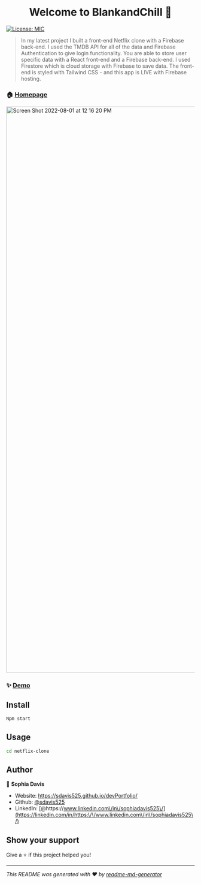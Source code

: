 <h1 align="center">Welcome to BlankandChill 👋</h1>
<p>
  <a href="#" target="_blank">
    <img alt="License: MIC" src="https://img.shields.io/badge/License-MIC-yellow.svg" />
  </a>
</p>

> In my latest project I built a front-end Netflix clone with a Firebase back-end. I used the TMDB API for all of the data and Firebase Authentication to give login functionality. You are able to store user specific data with a React front-end and a Firebase back-end. I used Firestore which is cloud storage with Firebase to save data. The front-end is styled with Tailwind CSS - and this app is LIVE with Firebase hosting.

### 🏠 [Homepage](https://netflix-clone-5fe85.web.app/)



<img width="1512" alt="Screen Shot 2022-08-01 at 12 16 20 PM" src="https://user-images.githubusercontent.com/98237529/182200152-aeb9959d-ed44-43ae-9923-817468306dac.png">




### ✨ [Demo](https://netflix-clone-5fe85.web.app/)

## Install

```sh
Npm start
```

## Usage

```sh
cd netflix-clone
```

## Author

👤 **Sophia Davis**

* Website: https://sdavis525.github.io/devPortfolio/
* Github: [@sdavis525](https://github.com/sdavis525)
* LinkedIn: [@https:\/\/www.linkedin.com\/in\/sophiadavis525\/](https://linkedin.com/in/https:\/\/www.linkedin.com\/in\/sophiadavis525\/)

## Show your support

Give a ⭐️ if this project helped you!

***
_This README was generated with ❤️ by [readme-md-generator](https://github.com/kefranabg/readme-md-generator)_
